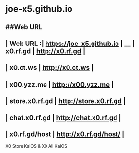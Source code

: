 # joe-x5.github.io

##Web URL
----------
| Web URL :| https://joe-x5.github.io |
__
| x0.rf.gd | http://x0.rf.gd |
------------
| x0.ct.ws | http://x0.ct.ws |
------------
| x00.yzz.me | http://x00.yzz.me |
------------
| store.x0.rf.gd | http://store.x0.rf.gd |
------------
| chat.x0.rf.gd | http://chat.x0.rf.gd |
------------
| x0.rf.gd/host | http://x0.rf.gd/host/ |
------------


X0 Store KaiOS & X0 All KaiOS 
